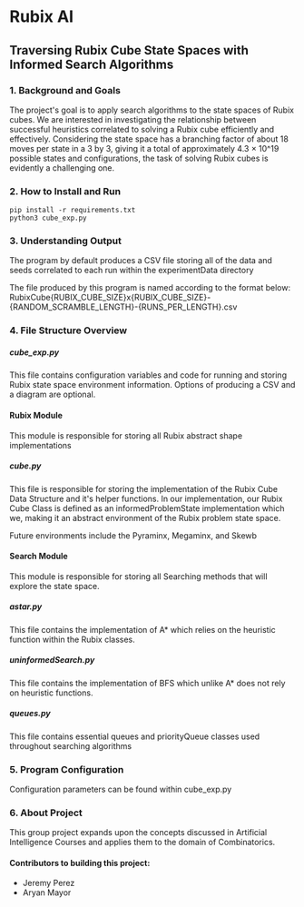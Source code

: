 # Rubix AI
## Traversing Rubix Cube State Spaces with Informed Search Algorithms 

### 1. Background and Goals
The project's goal is to apply search algorithms to the state spaces of Rubix cubes. We are interested in investigating the relationship between successful heuristics correlated to solving a Rubix cube efficiently and effectively. Considering the state space has a branching factor of about 18 moves per state in a 3 by 3, giving it a total of approximately 4.3 × 10^19 possible states and configurations, the task of solving Rubix cubes is evidently a challenging one.

### 2. How to Install and Run

    pip install -r requirements.txt 
    python3 cube_exp.py

### 3. Understanding Output
The program by default produces a CSV file storing all of the data and seeds correlated to each run within the experimentData directory

The file produced by this program is named according to the format below:
RubixCube{RUBIX_CUBE_SIZE}x{RUBIX_CUBE_SIZE}-{RANDOM_SCRAMBLE_LENGTH}-{RUNS_PER_LENGTH}.csv

### 4. File Structure Overview

##### cube_exp.py
This file contains configuration variables and code for running and storing Rubix state space environment information. Options of producing a CSV and a diagram are optional.

#### Rubix Module
This module is responsible for storing all Rubix abstract shape implementations

##### cube.py
This file is responsible for storing the implementation of the Rubix Cube Data Structure and it's helper functions. In our implementation, our Rubix Cube Class is defined as an informedProblemState implementation which we, making it an abstract environment of the Rubix problem state space.  

Future environments include the Pyraminx, Megaminx, and Skewb

#### Search Module
This module is responsible for storing all Searching methods that will explore the state space.

##### astar.py
This file contains the implementation of A* which relies on the heuristic function within the Rubix classes.

##### uninformedSearch.py
This file contains the implementation of BFS which unlike A* does not rely on heuristic functions.

##### queues.py
This file contains essential queues and priorityQueue classes used throughout searching algorithms

### 5. Program Configuration
Configuration parameters can be found within cube_exp.py

### 6. About Project
This group project expands upon the concepts discussed in Artificial Intelligence Courses and applies them to the domain of Combinatorics.

#### Contributors to building this project:
- Jeremy Perez
- Aryan Mayor 
